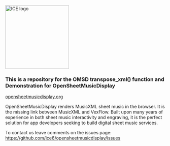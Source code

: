 <img alt="ICE logo" src="https://ice6.github.io/opensheetmusicdisplay/transpose/ice-logo.jpg" width="200"/>


### This is a repository for the OMSD transpose_xml() function and Demonstration for OpenSheetMusicDisplay

[opensheetmusicdisplay.org](https://opensheetmusicdisplay.org/)

OpenSheetMusicDisplay renders MusicXML sheet music in the browser. It is the missing link between MusicXML and VexFlow. Built upon many years of experience in both sheet music interactivity and engraving, it is the perfect solution for app developers seeking to build digital sheet music services.


To contact us leave comments on the issues page: https://github.com/ice6/opensheetmusicdisplay/issues

